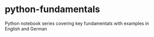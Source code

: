 # python-fundamentals
Python notebook series covering key fundamentals with examples in English and German
